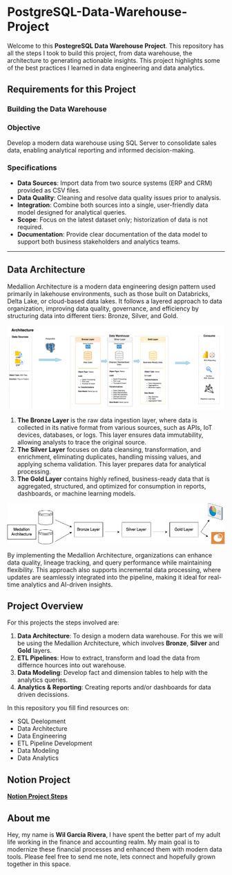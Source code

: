 # PostgreSQL-Data-Warehouse-Project

Welcome to this **PostegreSQL Data Warehouse Project**. 
This repository has all the steps I took to build this project, from data warehouse, the architecture to generating actionable insights. This project highlights some of the best practices I learned in data engineering and data analytics. 

## Requirements for this Project

### Building the Data Warehouse 

### Objective
Develop a modern data warehouse using SQL Server to consolidate sales data, enabling analytical reporting and informed decision-making.

### Specifications
- **Data Sources**: Import data from two source systems (ERP and CRM) provided as CSV files.
- **Data Quality**: Cleaning and resolve data quality issues prior to analysis.
- **Integration**: Combine both sources into a single, user-friendly data model designed for analytical queries.
- **Scope**: Focus on the latest dataset only; historization of data is not required.
- **Documentation**: Provide clear documentation of the data model to support both business stakeholders and analytics teams.

---
## Data Architecture

Medallion Architecture is a modern data engineering design pattern used primarily in lakehouse environments, such as those built on Databricks, Delta Lake, or cloud-based data lakes. It follows a layered approach to data organization, improving data quality, governance, and efficiency by structuring data into different tiers: Bronze, Silver, and Gold.

![Data Architecture](documents/Data_Architecture.png)

1. **The Bronze Layer** is the raw data ingestion layer, where data is collected in its native format from various sources, such as APIs, IoT devices, databases, or logs. This layer ensures data immutability, allowing analysts to trace the original source.
2. **The Silver Layer** focuses on data cleansing, transformation, and enrichment, eliminating duplicates, handling missing values, and applying schema validation. This layer prepares data for analytical processing.
3. **The Gold Layer** contains highly refined, business-ready data that is aggregated, structured, and optimized for consumption in reports, dashboards, or machine learning models.

![Medallion Architecture](documents/Medallion_Architecture.png)

By implementing the Medallion Architecture, organizations can enhance data quality, lineage tracking, and query performance while maintaining flexibility. This approach also supports incremental data processing, where updates are seamlessly integrated into the pipeline, making it ideal for real-time analytics and AI-driven insights.

## Project Overview

For this projects the steps involved are:

1. **Data Architecture**: To design a modern data warehouse. For this we will be using the Medallion Architecture, which involves **Bronze**, **Silver** and **Gold** layers.
2. **ETL Pipelines**: How to extract, transform and load the data from differnce hources into out warehouse.
3. **Data Modeling**: Develop fact and dimension tables to help with the analytics queries.
4. **Analytics & Reporting**: Creating reports and/or dashboards for data driven decissions.

In this repository you fill find resources on:
- SQL Deelopment
- Data Architecture
- Data Engineering
- ETL Pipeline Development
- Data Modeling
- Data Analytics

## Notion Project

**[Notion Project Steps](https://www.notion.so/PostgreSQL-Data-Warehouse-Project-1b1c5e91e0d680b1b92bd9288f993ef4?pvs=4)**

## About me

Hey, my name is **Wil Garcia Rivera**, I have spent the better part of my adult life working in the finance and accounting realm. My main goal is to modernize these financial processes and enhanced them with modern data tools. Please feel free to send me note, lets connect and hopefully grown together in this space.
